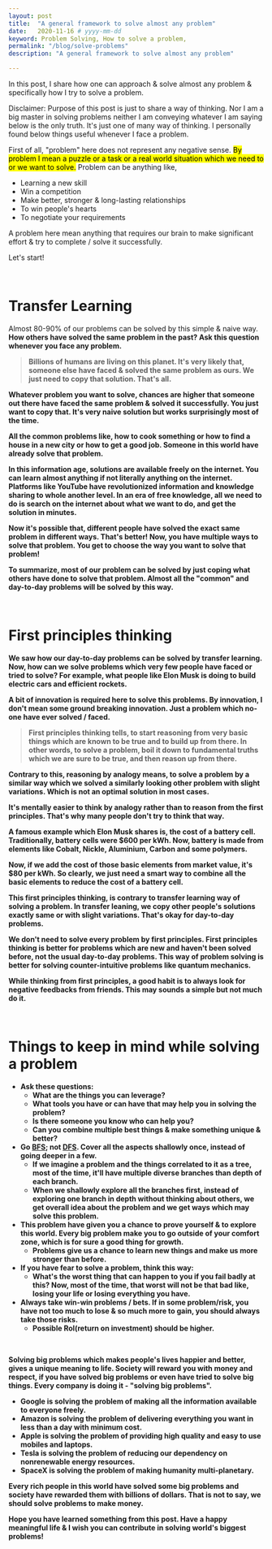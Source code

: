 ```yaml
---
layout: post
title:  "A general framework to solve almost any problem"
date:   2020-11-16 # yyyy-mm-dd
keyword: Problem Solving, How to solve a problem,  
permalink: "/blog/solve-problems"
description: "A general framework to solve almost any problem"

---
```


In this post, I share how one can approach & solve almost any problem & specifically how I try to solve a problem.

Disclaimer: Purpose of this post is just to share a way of thinking. Nor I am a big master in solving problems neither I am conveying whatever I am saying below is the only truth. It's just one of many way of thinking. 
I personally found below things useful whenever I face a problem.

First of all, "problem" here does not represent any negative sense. <mark>By problem I mean a puzzle or a task or a real world situation which we need to or we want to solve.</mark>
Problem can be anything like, 
- Learning a new skill
- Win a competition
- Make better, stronger & long-lasting relationships
- To win people's hearts
- To negotiate your requirements

A problem here mean anything that requires our brain to make significant effort & try to complete / solve it successfully.

Let's start!

<br/>

# Transfer Learning

Almost 80-90% of our problems can be solved by this simple & naive way. <b>How others have solved the same problem in the past?<b> Ask this question whenever you face any problem. 

> Billions of humans are living on this planet. It's very likely that, someone else have faced & solved the same problem as ours. We just need to copy that solution. That's all.

Whatever problem you want to solve, chances are higher that someone out there have faced the same problem & solved it successfully. You just want to copy that. 
It's very naive solution but works surprisingly most of the time.

All the common problems like, how to cook something or how to find a house in a new city or how to get a good job. Someone in this world have already solve that problem.

In this information age, solutions are available freely on the internet. You can learn almost anything if not literally anything on the internet. Platforms like YouTube have revolutionized information and knowledge sharing to whole another level.
In an era of free knowledge, all we need to do is search on the internet about what we want to do, and get the solution in minutes.

Now it's possible that, different people have solved the exact same problem in different ways. That's better! Now, you have multiple ways to solve that problem. You get to choose the way you want to solve that problem!

To summarize, most of our problem can be solved by just coping what others have done to solve that problem. 
Almost all the "common" and day-to-day problems will be solved by this way. 

<br/>

# First principles thinking

We saw how our day-to-day problems can be solved by transfer learning. Now, how can we solve problems which very few people have faced or tried to solve? For example, what people like Elon Musk is doing to build electric cars and efficient rockets.

A bit of <b>innovation</b> is required here to solve this problems. By innovation, I don't mean some ground breaking innovation. Just a problem which no-one have ever solved / faced.

> First principles thinking tells, to start reasoning from very basic things which are known to be true and to build up from there.
In other words, to solve a problem, boil it down to fundamental truths which we are sure to be true, and then reason up from there. 

Contrary to this, reasoning by analogy means, to solve a problem by a similar way which we solved a similarly looking other problem with slight variations. Which is not an optimal solution in most cases.

It's mentally easier to think by analogy rather than to reason from the first principles. That's why many people don't try to think that way.  

A famous example which Elon Musk shares is, the cost of a battery cell. Traditionally, battery cells were $600 per kWh. Now, battery is made from elements like Cobalt, Nickle, Aluminium, Carbon and some polymers. 

Now, if we add the cost of those basic elements from market value, it's $80 per kWh. So clearly, we just need a smart way to combine all the basic elements to reduce the cost of a battery cell.

This first principles thinking, is contrary to transfer learning way of solving a problem. In transfer leaning, we copy other people's solutions exactly same or with slight variations. That's okay for day-to-day problems.

We don't need to solve every problem by first principles. First principles thinking is better for problems which are new and haven't been solved before, not the usual day-to-day problems. This way of problem solving is better for solving counter-intuitive problems like quantum mechanics.

While thinking from first principles, a good habit is to always look for negative feedbacks from friends. This may sounds a simple but not much do it.

<br/>

# Things to keep in mind while solving a problem

- Ask these questions:
    - What are the things you can leverage? 
    - What tools you have or can have that may help you in solving the problem?
    - Is there someone you know who can help you?
    - Can you combine multiple best things & make something unique & better?
- Go [BFS](https://en.wikipedia.org/wiki/Breadth-first_search); not [DFS](https://en.wikipedia.org/wiki/Depth-first_search). Cover all the aspects shallowly once, instead of going deeper in a few.
    - If we imagine a problem and the things correlated to it as a tree, most of the time, it'll have multiple diverse branches than depth of each branch.
    - When we shallowly explore all the branches first, instead of exploring one branch in depth without thinking about others, we get overall idea about the problem and we get ways which may solve this problem.
- This problem have given you a chance to prove yourself & to explore this world. Every big problem make you to go outside of your comfort zone, which is for sure a good thing for growth.
    - Problems give us a chance to learn new things and make us more stronger than before.
- If you have fear to solve a problem, think this way:
    - What's the worst thing that can happen to you if you fail badly at this? Now, most of the time, that worst will not be that bad like, losing your life or losing everything you have.
- Always take win-win problems / bets. If in some problem/risk, you have not too much to lose & so much more to gain, you should always take those risks.
    - Possible RoI(return on investment) should be higher.
    
<br/>
    
Solving big problems which makes people's lives happier and better, gives a unique meaning to life.
Society will reward you with money and respect, if you have solved big problems or even have tried to solve big things. Every company is doing it - "solving big problems". 
- Google is solving the problem of making all the information available to everyone freely.
- Amazon is solving the problem of delivering everything you want in less than a day with minimum cost.
- Apple is solving the problem of providing high quality and easy to use mobiles and laptops.
- Tesla is solving the problem of reducing our dependency on nonrenewable energy resources.  
- SpaceX is solving the problem of making humanity multi-planetary.

Every rich people in this world have solved some big problems and society have rewarded them with billions of dollars. That is not to say, we should solve problems to make money.

Hope you have learned something from this post. Have a happy meaningful life & I wish you can contribute in solving world's biggest problems!
